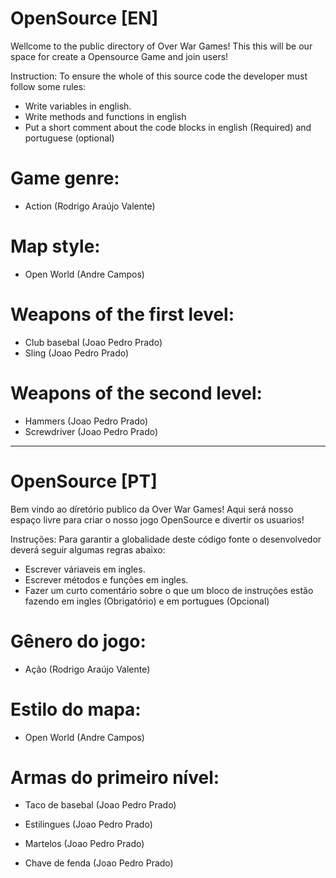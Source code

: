 # OpenSource [EN]
Wellcome to the public directory of Over War Games!
This this will be our space for create a Opensource Game and join users!

Instruction:
To ensure the whole of this source code the developer must follow some rules:
* Write variables in english.
* Write methods and functions in english
* Put a short comment about the code blocks in english (Required) and portuguese (optional)

# Game genre: 
* Action (Rodrigo Araújo Valente)

# Map style: 
* Open World (Andre Campos)

# Weapons of the first level:
* Club basebal (Joao Pedro Prado)
* Sling (Joao Pedro Prado)

# Weapons of the second level:
* Hammers (Joao Pedro Prado)
* Screwdriver (Joao Pedro Prado)

---------------------------------------------------------------------------------------------------------------------

# OpenSource [PT]
Bem vindo ao díretório publico da Over War Games!
Aqui será nosso espaço livre para criar o nosso jogo OpenSource e divertir os usuarios!

Instruções:
Para garantir a globalidade deste código fonte o desenvolvedor deverá seguir algumas regras abaixo:
* Escrever váriaveis em ingles.
* Escrever métodos e funções em ingles.
* Fazer um curto comentário sobre o que um bloco de instruções estão fazendo em ingles (Obrigatório) e em portugues (Opcional)

# Gênero do jogo: 
* Ação (Rodrigo Araújo Valente)

# Estilo do mapa: 
* Open World (Andre Campos)

# Armas do primeiro nível:
* Taco de basebal (Joao Pedro Prado)
* Estilingues (Joao Pedro Prado)

* Martelos (Joao Pedro Prado)
* Chave de fenda (Joao Pedro Prado)
